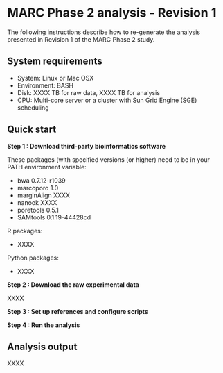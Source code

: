 # MARC Phase 2 analysis - Revision 1

The following instructions describe how to re-generate the analysis
presented in Revision 1 of the MARC Phase 2 study.

## System requirements

- System: Linux or Mac OSX
- Environment: BASH
- Disk: XXXX TB for raw data, XXXX TB for analysis
- CPU: Multi-core server or a cluster with Sun Grid Engine (SGE) scheduling

## Quick start

**Step  1 : Download third-party bioinformatics software**

These packages (with specified versions (or higher) need to be in your PATH environment variable:
- bwa 0.7.12-r1039
- marcoporo 1.0
- marginAlign XXXX
- nanook XXXX
- poretools 0.5.1
- SAMtools 0.1.19-44428cd

R packages:
- XXXX

Python packages:
- XXXX

**Step 2 : Download the raw experimental data**

XXXX

**Step 3 : Set up references and configure scripts**

**Step 4 : Run the analysis**


## Analysis output

XXXX
